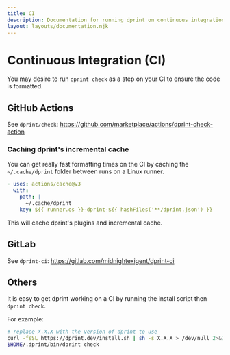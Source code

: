 ```yaml
---
title: CI
description: Documentation for running dprint on continuous integration.
layout: layouts/documentation.njk
---
```


# Continuous Integration (CI)

You may desire to run `dprint check` as a step on your CI to ensure the code is formatted.

## GitHub Actions

See `dprint/check`: https://github.com/marketplace/actions/dprint-check-action

### Caching dprint's incremental cache

You can get really fast formatting times on the CI by caching the `~/.cache/dprint` folder between runs on a Linux runner.

```yml
- uses: actions/cache@v3
  with:
    path: |
      ~/.cache/dprint
    key: ${{ runner.os }}-dprint-${{ hashFiles('**/dprint.json') }}
```

This will cache dprint's plugins and incremental cache.

## GitLab

See `dprint-ci`: https://gitlab.com/midnightexigent/dprint-ci

## Others

It is easy to get dprint working on a CI by running the install script then `dprint check`.

For example:

```sh
# replace X.X.X with the version of dprint to use
curl -fsSL https://dprint.dev/install.sh | sh -s X.X.X > /dev/null 2>&1
$HOME/.dprint/bin/dprint check
```
